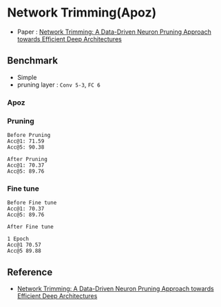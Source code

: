 # Network Trimming(Apoz)

- Paper : [Network Trimming: A Data-Driven Neuron Pruning Approach towards Efficient Deep Architectures](https://arxiv.org/abs/1607.03250)

## Benchmark

- Simple
- pruning layer : `Conv 5-3`, `FC 6`

### Apoz

### Pruning

```shell script
Before Pruning
Acc@1: 71.59 
Acc@5: 90.38

After Pruning
Acc@1: 70.37
Acc@5: 89.76
```

### Fine tune

```shell script
Before Fine tune
Acc@1: 70.37
Acc@5: 89.76

After Fine tune

1 Epoch
Acc@1 70.57
Acc@5 89.88
```

## Reference
- [Network Trimming: A Data-Driven Neuron Pruning Approach towards Efficient Deep Architectures](https://arxiv.org/abs/1607.03250)
